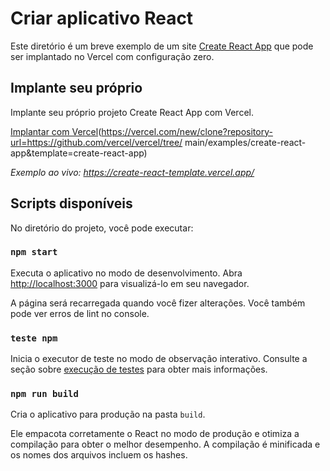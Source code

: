 # Criar aplicativo React

Este diretório é um breve exemplo de um site [Create React App](https://github.com/facebook/create-react-app) que pode ser implantado no Vercel com configuração zero.

## Implante seu próprio

Implante seu próprio projeto Create React App com Vercel.

[Implantar com Vercel](https://vercel.com/button)(https://vercel.com/new/clone?repository-url=https://github.com/vercel/vercel/tree/ main/examples/create-react-app&template=create-react-app)

_Exemplo ao vivo: https://create-react-template.vercel.app/_

## Scripts disponíveis

No diretório do projeto, você pode executar:

### `npm start`

Executa o aplicativo no modo de desenvolvimento. Abra [http://localhost:3000](http://localhost:3000) para visualizá-lo em seu navegador.

A página será recarregada quando você fizer alterações. Você também pode ver erros de lint no console.

### `teste npm`

Inicia o executor de teste no modo de observação interativo. Consulte a seção sobre [execução de testes](https://facebook.github.io/create-react-app/docs/running-tests) para obter mais informações.

### `npm run build`

Cria o aplicativo para produção na pasta `build`.

Ele empacota corretamente o React no modo de produção e otimiza a compilação para obter o melhor desempenho. A compilação é minificada e os nomes dos arquivos incluem os hashes.
